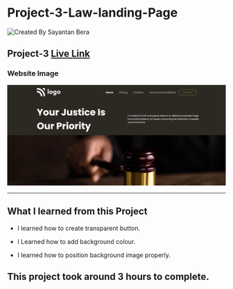 # Project-3-Law-landing-Page

![Created By Sayantan Bera](https://img.shields.io/badge/Created%20By-Sayantan%20Bera-blue)

## **Project-3** [Live Link]()

### Website Image

![website img](./Screenshot/Project%203.png)

---

## What I learned from this Project

- I learned how to create transparent button.

- I Learned how to add background colour.

- I learned how to position background image properly.

## This project took around 3 hours to complete.
